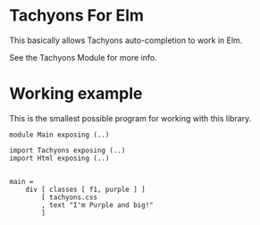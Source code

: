 # Tachyons For Elm

This basically allows Tachyons auto-completion to work in Elm.

See the Tachyons Module for more info.

# Working example

This is the smallest possible program for working with this library.

    module Main exposing (..)

    import Tachyons exposing (..)
    import Html exposing (..)


    main =
        div [ classes [ f1, purple ] ]
            [ tachyons.css
            , text "I'm Purple and big!"
            ]

